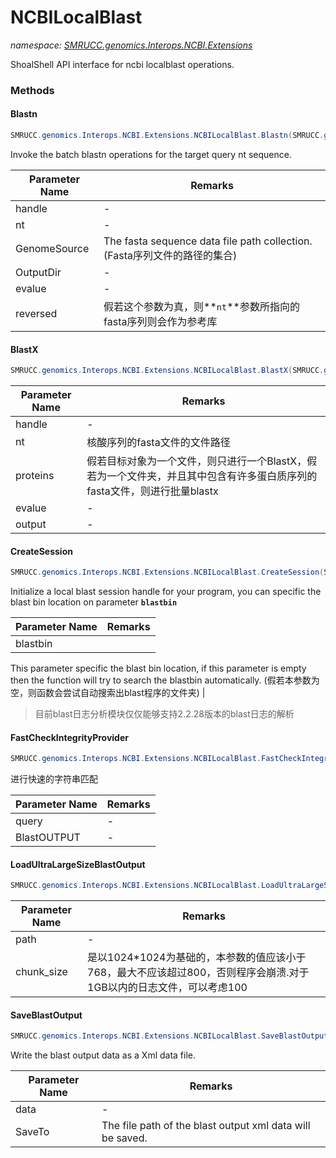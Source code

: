 ﻿# NCBILocalBlast
_namespace: [SMRUCC.genomics.Interops.NCBI.Extensions](./index.md)_

ShoalShell API interface for ncbi localblast operations.



### Methods

#### Blastn
```csharp
SMRUCC.genomics.Interops.NCBI.Extensions.NCBILocalBlast.Blastn(SMRUCC.genomics.Interops.NCBI.Extensions.LocalBLAST.InteropService.InteropService,System.String,System.Collections.Generic.IEnumerable{System.String},System.String,System.String,System.Boolean,System.Int32,System.Int32)
```
Invoke the batch blastn operations for the target query nt sequence.

|Parameter Name|Remarks|
|--------------|-------|
|handle|-|
|nt|-|
|GenomeSource|The fasta sequence data file path collection.(Fasta序列文件的路径的集合)|
|OutputDir|-|
|evalue|-|
|reversed|假若这个参数为真，则**`nt`**参数所指向的fasta序列则会作为参考库|


#### BlastX
```csharp
SMRUCC.genomics.Interops.NCBI.Extensions.NCBILocalBlast.BlastX(SMRUCC.genomics.Interops.NCBI.Extensions.LocalBLAST.InteropService.InteropService,System.String,System.String,System.String,System.String)
```


|Parameter Name|Remarks|
|--------------|-------|
|handle|-|
|nt|核酸序列的fasta文件的文件路径|
|proteins|假若目标对象为一个文件，则只进行一个BlastX，假若为一个文件夹，并且其中包含有许多蛋白质序列的fasta文件，则进行批量blastx|
|evalue|-|
|output|-|


#### CreateSession
```csharp
SMRUCC.genomics.Interops.NCBI.Extensions.NCBILocalBlast.CreateSession(System.String)
```
Initialize a local blast session handle for your program, you can specific the blast bin location on parameter **`blastbin`**

|Parameter Name|Remarks|
|--------------|-------|
|blastbin|
 This parameter specific the blast bin location, if this parameter is empty then the function will try to search the blastbin automatically.
 (假若本参数为空，则函数会尝试自动搜索出blast程序的文件夹)
 |

> 目前blast日志分析模块仅仅能够支持2.2.28版本的blast日志的解析

#### FastCheckIntegrityProvider
```csharp
SMRUCC.genomics.Interops.NCBI.Extensions.NCBILocalBlast.FastCheckIntegrityProvider(SMRUCC.genomics.SequenceModel.FASTA.FastaFile,System.String)
```
进行快速的字符串匹配

|Parameter Name|Remarks|
|--------------|-------|
|query|-|
|BlastOUTPUT|-|


#### LoadUltraLargeSizeBlastOutput
```csharp
SMRUCC.genomics.Interops.NCBI.Extensions.NCBILocalBlast.LoadUltraLargeSizeBlastOutput(System.String,System.Int32)
```


|Parameter Name|Remarks|
|--------------|-------|
|path|-|
|chunk_size|是以1024*1024为基础的，本参数的值应该小于768，最大不应该超过800，否则程序会崩溃.对于1GB以内的日志文件，可以考虑100|


#### SaveBlastOutput
```csharp
SMRUCC.genomics.Interops.NCBI.Extensions.NCBILocalBlast.SaveBlastOutput(SMRUCC.genomics.Interops.NCBI.Extensions.LocalBLAST.BLASTOutput.IBlastOutput,System.String)
```
Write the blast output data as a Xml data file.

|Parameter Name|Remarks|
|--------------|-------|
|data|-|
|SaveTo|The file path of the blast output xml data will be saved.|



